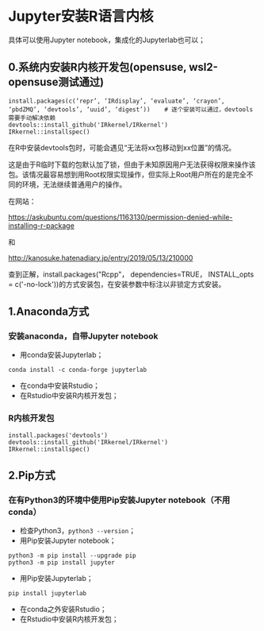 # Jupyter安装R语言内核
具体可以使用Jupyter notebook，集成化的Jupyterlab也可以；

## 0.系统内安装R内核开发包(opensuse, wsl2-opensuse测试通过)
```
install.packages(c(‘repr’, ‘IRdisplay’, ‘evaluate’, ‘crayon’, ‘pbdZMQ’, ‘devtools’, ‘uuid’, ‘digest’))    # 逐个安装可以通过，devtools需要手动解决依赖
devtools::install_github('IRkernel/IRkernel')
IRkernel::installspec()
```

在R中安装devtools包时，可能会遇见“无法将xx包移动到xx位置”的情况。

这是由于R临时下载的包默认加了锁，但由于未知原因用户无法获得权限来操作该包。该情况最容易想到用Root权限实现操作，但实际上Root用户所在的是完全不同的环境，无法继续普通用户的操作。

在网站：

https://askubuntu.com/questions/1163130/permission-denied-while-installing-r-package

和

http://kanosuke.hatenadiary.jp/entry/2019/05/13/210000

查到正解，install.packages("Rcpp"， dependencies=TRUE， INSTALL_opts = c('-no-lock'))的方式安装包，在安装参数中标注以非锁定方式安装。


## 1.Anaconda方式
### 安装anaconda，自带Jupyter notebook
- 用conda安装Jupyterlab；
```
conda install -c conda-forge jupyterlab
```
- 在conda中安装Rstudio；
- 在Rstudio中安装R内核开发包；

### R内核开发包
```
install.packages('devtools')
devtools::install_github('IRkernel/IRkernel')
IRkernel::installspec()
```

## 2.Pip方式
### 在有Python3的环境中使用Pip安装Jupyter notebook（不用conda）
- 检查Python3，`python3 --version`；
- 用Pip安装Jupyter notebook；
```
python3 -m pip install --upgrade pip
python3 -m pip install jupyter
```
- 用Pip安装Jupyterlab；
```
pip install jupyterlab
```
- 在conda之外安装Rstudio；
- 在Rstudio中安装R内核开发包；
